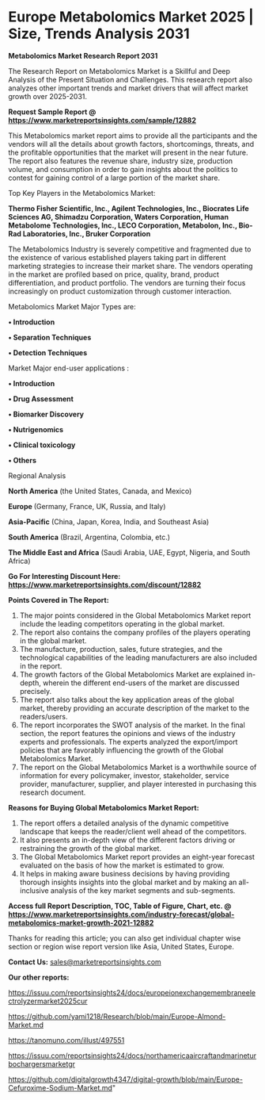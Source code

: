 # Europe Metabolomics Market 2025 | Size, Trends Analysis 2031

<strong>Metabolomics Market Research Report 2031</strong>

The Research Report on Metabolomics Market is a Skillful and Deep Analysis of the Present Situation and Challenges. This research report also analyzes other important trends and market drivers that will affect market growth over 2025-2031.

<strong>Request Sample Report @ <a href=https://www.marketreportsinsights.com/sample/12882>https://www.marketreportsinsights.com/sample/12882</a></strong>

This Metabolomics market report aims to provide all the participants and the vendors will all the details about growth factors, shortcomings, threats, and the profitable opportunities that the market will present in the near future. The report also features the revenue share, industry size, production volume, and consumption in order to gain insights about the politics to contest for gaining control of a large portion of the market share.

Top Key Players in the Metabolomics Market:

<strong>Thermo Fisher Scientific, Inc., Agilent Technologies, Inc., Biocrates Life Sciences AG, Shimadzu Corporation, Waters Corporation, Human Metabolome Technologies, Inc., LECO Corporation, Metabolon, Inc., Bio-Rad Laboratories, Inc., Bruker Corporation</strong>

The Metabolomics Industry is severely competitive and fragmented due to the existence of various established players taking part in different marketing strategies to increase their market share. The vendors operating in the market are profiled based on price, quality, brand, product differentiation, and product portfolio. The vendors are turning their focus increasingly on product customization through customer interaction.

Metabolomics Market Major Types are:

<strong>• Introduction

• Separation Techniques

• Detection Techniques</strong>

Market Major end-user applications :

<strong>• Introduction

• Drug Assessment

• Biomarker Discovery

• Nutrigenomics

• Clinical toxicology

• Others</strong>

Regional Analysis

</u><strong><b>North America</b></strong> (the United States, Canada, and Mexico)

<strong><b>Europe </b></strong>(Germany, France, UK, Russia, and Italy)

<strong><b>Asia-Pacific</b></strong> (China, Japan, Korea, India, and Southeast Asia)

<strong><b>South America</b></strong> (Brazil, Argentina, Colombia, etc.)

<strong><b>The Middle East and Africa</b></strong> (Saudi Arabia, UAE, Egypt, Nigeria, and South Africa)

<strong>Go For Interesting Discount Here: <a href=https://www.marketreportsinsights.com/discount/12882>https://www.marketreportsinsights.com/discount/12882</a></strong>

<strong>Points Covered in The Report:</strong>
<ol>
  <li>The major points considered in the Global Metabolomics Market report include the leading competitors operating in the global market.</li>
  <li>The report also contains the company profiles of the players operating in the global market.</li>
  <li>The manufacture, production, sales, future strategies, and the technological capabilities of the leading manufacturers are also included in the report.</li>
  <li>The growth factors of the Global Metabolomics Market are explained in-depth, wherein the different end-users of the market are discussed precisely.</li>
  <li>The report also talks about the key application areas of the global market, thereby providing an accurate description of the market to the readers/users.</li>
  <li>The report incorporates the SWOT analysis of the market. In the final section, the report features the opinions and views of the industry experts and professionals. The experts analyzed the export/import policies that are favorably influencing the growth of the Global Metabolomics Market.</li>
  <li>The report on the Global Metabolomics Market is a worthwhile source of information for every policymaker, investor, stakeholder, service provider, manufacturer, supplier, and player interested in purchasing this research document.</li>
</ol>
<strong>Reasons for Buying Global Metabolomics Market Report:</strong>

<ol>
  <li>The report offers a detailed analysis of the dynamic competitive landscape that keeps the reader/client well ahead of the competitors.</li>
  <li>It also presents an in-depth view of the different factors driving or restraining the growth of the global market.</li>
  <li>The Global Metabolomics Market report provides an eight-year forecast evaluated on the basis of how the market is estimated to grow.</li>
  <li>It helps in making aware business decisions by having providing thorough insights insights into the global market and by making an all-inclusive analysis of the key market segments and sub-segments.</li>
</ol>
<strong>Access full Report Description, TOC, Table of Figure, Chart, etc. @ <a href=https://www.marketreportsinsights.com/industry-forecast/global-metabolomics-market-growth-2021-12882>https://www.marketreportsinsights.com/industry-forecast/global-metabolomics-market-growth-2021-12882</a></strong>


Thanks for reading this article; you can also get individual chapter wise section or region wise report version like Asia, United States, Europe.

<strong>Contact Us:</strong>
sales@marketreportsinsights.com

<strong>Our other reports:</strong>

<a href=https://issuu.com/reportsinsights24/docs/europeionexchangemembraneelectrolyzermarket2025cur>https://issuu.com/reportsinsights24/docs/europeionexchangemembraneelectrolyzermarket2025cur</a>

<a href=https://github.com/yami1218/Research/blob/main/Europe-Almond-Market.md>https://github.com/yami1218/Research/blob/main/Europe-Almond-Market.md</a>

<a href=https://tanomuno.com/illust/497551>https://tanomuno.com/illust/497551</a>

<a href=https://issuu.com/reportsinsights24/docs/northamericaaircraftandmarineturbochargersmarketgr>https://issuu.com/reportsinsights24/docs/northamericaaircraftandmarineturbochargersmarketgr</a>

<a href=https://github.com/digitalgrowth4347/digital-growth/blob/main/Europe-Cefuroxime-Sodium-Market.md>https://github.com/digitalgrowth4347/digital-growth/blob/main/Europe-Cefuroxime-Sodium-Market.md</a>"
